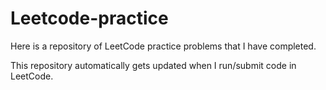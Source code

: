 # Leetcode-practice
Here is a repository of LeetCode practice problems that I have completed. 

This repository automatically gets updated when I run/submit code in LeetCode.
